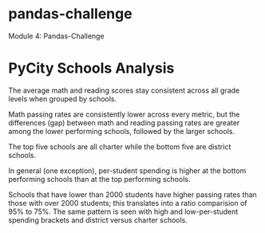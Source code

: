 # pandas-challenge
Module 4: Pandas-Challenge

# PyCity Schools Analysis
The average math and reading scores stay consistent across all grade levels when grouped by schools.

Math passing rates are consistently lower across every metric, but the differences (gap) between math and reading passing rates are greater among the lower performing schools, followed by the larger schools.

The top five schools are all charter while the bottom five are district schools.

In general (one exception), per-student spending is higher at the bottom performing schools than at the top performing schools.

Schools that have lower than 2000 students have higher passing rates than those with over 2000 students; this translates into a ratio comparision of 95% to 75%. The same pattern is seen with high and low-per-student spending brackets and district versus charter schools.
